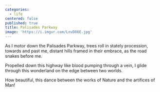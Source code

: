 ```yaml
---
categories:
  - life
centered: false
published: true
title: Palisades Parkway
image: 'https://i.imgur.com/LnvD86E.jpg'
---
```

As I motor down the Palisades Parkway,
trees roll in stately procession,
towards and past me,
distant hills framed in their embrace,
as the road snakes before me.

Propelled down this highway
like blood pumping through a vein,
I glide through this wonderland
on the edge between two worlds.

How beautiful, this dance 
between the works of Nature
and the artifices of Man!
